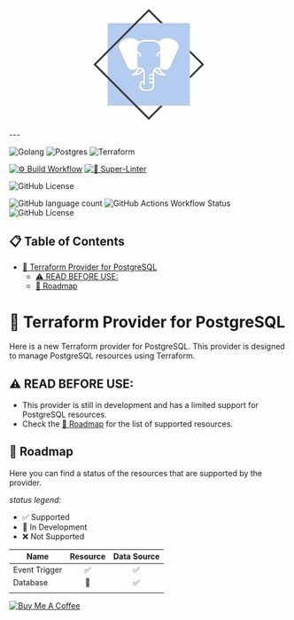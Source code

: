 <p align="center">
  <img src="./assets/provider_logo.svg" width="200" alt="logo"/>
</p>
---

![Golang](https://img.shields.io/badge/-Golang-black?style=for-the-badge&logoColor=white&logo=go&color=00ADD8)
![Postgres](https://img.shields.io/badge/-PostgreSQL-black?style=for-the-badge&logoColor=white&logo=postgresql&color=4169E1)
![Terraform](https://img.shields.io/badge/-Terraform-black?style=for-the-badge&logoColor=white&logo=terraform&color=844FBA)

[![⚙️ Build Workflow](https://github.com/inventium-tech/terraform-provider-postgresql/actions/workflows/build.yml/badge.svg)](https://github.com/inventium-tech/terraform-provider-postgresql/actions/workflows/build.yml)
[![🔎 Super-Linter](https://github.com/inventium-tech/terraform-provider-postgresql/actions/workflows/lint.yml/badge.svg)](https://github.com/marketplace/actions/super-linter)

![GitHub License](https://img.shields.io/github/license/inventium-tech/terraform-provider-postgresql)

![GitHub language count](https://img.shields.io/github/languages/count/inventium-tech/terraform-provider-postgresql)
![GitHub Actions Workflow Status](https://img.shields.io/github/actions/workflow/status/inventium-tech/terraform-provider-postgresql/go.yml?branch=feature%2Fevent_trigger&logo=githubactions&logoColor=white&logoSize=5)
![GitHub License](https://img.shields.io/github/license/inventium-tech/terraform-provider-postgresql)

<h2>📋 Table of Contents</h2>

<!-- TOC -->
* [🐘 Terraform Provider for PostgreSQL](#-terraform-provider-for-postgresql)
  * [⚠️ READ BEFORE USE:](#-read-before-use)
  * [🏁 Roadmap](#-roadmap)
<!-- TOC -->

# 🐘 Terraform Provider for PostgreSQL

Here is a new Terraform provider for PostgreSQL. This provider is designed to manage PostgreSQL resources using
Terraform.

## ⚠️ READ BEFORE USE:

- This provider is still in development and has a limited support for PostgreSQL resources.
- Check the [🏁 Roadmap](#-roadmap) for the list of supported resources.

## 🏁 Roadmap

Here you can find a status of the resources that are supported by the provider.

_status legend:_

- ✅ Supported
- 🚧 In Development
- ❌ Not Supported

| Name          | Resource | Data Source |
|---------------|:--------:|:-----------:|
| Event Trigger |    ✅     |      ✅      |
| Database      |    🚧    |      ✅      |
|               |          |             |

<a href="https://www.buymeacoffee.com/refucktor" target="_blank"><img src="https://cdn.buymeacoffee.com/buttons/v2/default-red.png" alt="Buy Me A Coffee" style="height: 60px !important;width: 217px !important;" ></a>
